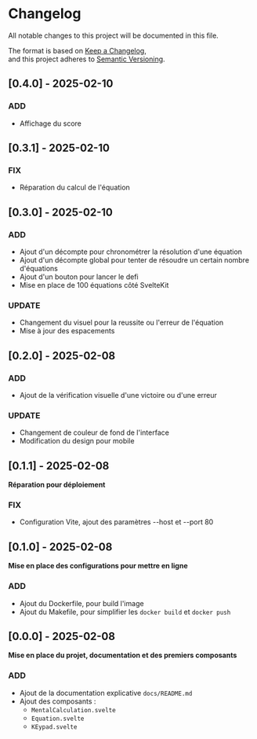 # Changelog

All notable changes to this project will be documented in this file.

The format is based on [Keep a Changelog](https://keepachangelog.com/en/1.1.0/),  
and this project adheres to [Semantic Versioning](https://semver.org/spec/v2.0.0.html).

## [0.4.0] - 2025-02-10

### ADD

- Affichage du score


## [0.3.1] - 2025-02-10

### FIX

- Réparation du calcul de l'équation

## [0.3.0] - 2025-02-10

### ADD

- Ajout d'un décompte pour chronométrer la résolution d'une équation
- Ajout d'un décompte global pour tenter de résoudre un certain nombre d'équations
- Ajout d'un bouton pour lancer le defi
- Mise en place de 100 équations côté SvelteKit

### UPDATE

- Changement du visuel pour la reussite ou l'erreur de l'équation
- Mise à jour des espacements

## [0.2.0] - 2025-02-08

### ADD

- Ajout de la vérification visuelle d'une victoire ou d'une erreur

### UPDATE

- Changement de couleur de fond de l'interface
- Modification du design pour mobile


## [0.1.1] - 2025-02-08

**Réparation pour déploiement**

### FIX 
- Configuration Vite, ajout des paramètres --host et --port 80

## [0.1.0] - 2025-02-08

**Mise en place des configurations pour mettre en ligne**

### ADD

- Ajout du Dockerfile, pour build l'image
- Ajout du Makefile, pour simplifier les `docker build` et `docker push`

## [0.0.0] - 2025-02-08

**Mise en place du projet, documentation et des premiers composants**

### ADD

- Ajout de la documentation explicative `docs/README.md`
- Ajout des composants :
  - `MentalCalculation.svelte`
  - `Equation.svelte`
  - `KEypad.svelte`